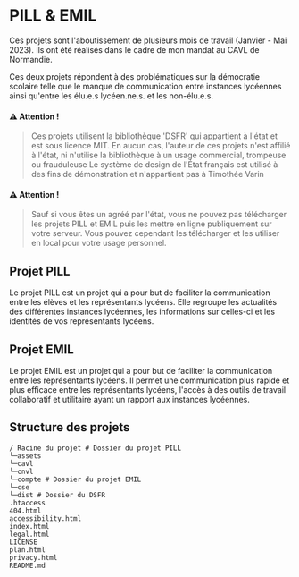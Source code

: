 # PILL & EMIL

Ces projets sont l'aboutissement de plusieurs mois de travail (Janvier - Mai 2023). Ils ont été réalisés dans le cadre de mon mandat au CAVL de Normandie.

Ces deux projets répondent à des problématiques sur la démocratie scolaire telle que le manque de communication entre instances lycéennes ainsi qu'entre les élu.e.s lycéen.ne.s. et les non-élu.e.s.

#### ⚠️ Attention !
> Ces projets utilisent la bibliothèque 'DSFR' qui appartient à l'état et est sous licence MIT.
> En aucun cas, l'auteur de ces projets n'est affilié à l'état, ni n'utilise la bibliothèque à un usage commercial, trompeuse ou frauduleuse
> Le système de design de l'État français est utilisé à des fins de démonstration et n'appartient pas à Timothée Varin

#### ⚠️ Attention !
> Sauf si vous êtes un agréé par l'état, vous ne pouvez pas télécharger les projets PILL et EMIL puis les mettre en ligne publiquement sur votre serveur.
> Vous pouvez cependant les télécharger et les utiliser en local pour votre usage personnel.

## Projet PILL

Le projet PILL est un projet qui a pour but de faciliter la communication entre les élèves et les représentants lycéens.
Elle regroupe les actualités des différentes instances lycéennes, les informations sur celles-ci et les identités de vos représentants lycéens.

## Projet EMIL

Le projet EMIL est un projet qui a pour but de faciliter la communication entre les représentants lycéens.
Il permet une communication plus rapide et plus efficace entre les représentants lycéens, l'accès à des outils de travail collaboratif et utilitaire ayant un rapport aux instances lycéennes.

 
## Structure des projets
```
/ Racine du projet # Dossier du projet PILL
└─assets
└─cavl
└─cnvl
└─compte # Dossier du projet EMIL
└─cse
└─dist # Dossier du DSFR
.htaccess
404.html
accessibility.html
index.html
legal.html
LICENSE
plan.html
privacy.html
README.md
```

